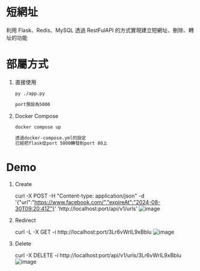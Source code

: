 # 短網址
利用 Flask、Redis、MySQL
透過 RestFulAPI 的方式實現建立短網址、刪除、轉址的功能

# 部屬方式
1. 直接使用
   ```bash
   py ./app.py

   port預設為5000
2. Docker Compose
   ```bash
   docker compose up

   透過docker-compose.yml的設定
   已經把flask從port 5000轉發到port 80上
   
# Demo
1. Create
   
   curl -X POST -H "Content-type: application/json" -d '{"url":"https://www.facebook.com/","expireAt":"2024-08-30T09:20:41Z"}' 'http://localhost:port/api/v1/urls'
  ![image](https://github.com/s8900830/URL_Shortener_py_flask/blob/main/Image/create.png)
   
2. Redirect
   
   curl -L -X GET -i http://localhost:port/3Lr6vWrIL9xBblu
   ![image](https://github.com/s8900830/URL_Shortener_py_flask/blob/main/Image/redirect.png)
   
3. Delete
   
   curl -X DELETE -i http://localhost:port/api/v1/urls/3Lr6vWrIL9xBblu
   ![image](https://github.com/s8900830/URL_Shortener_py_flask/blob/main/Image/delete.png)
